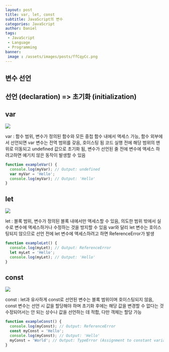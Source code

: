 ```yaml
---
layout: post
title: var, let, const
subtitle: JavaScript의 변수
categories: JavaScript
author: Daniel
tags: 
 - JavaScript
 - Language
 - Programming
banner:
 image : /assets/images/posts/ffCqyCc.png
---
```


변수 선언
--
## 선언 (declaration) => 초기화 (initialization)

## var

![](https://i.imgur.com/ffCqyCc.png)

var : 함수 범위, 변수가 정의된 함수와 모든 중첩 함수 내에서 액세스 가능, 함수 외부에서 선언되면 var 변수는 전역 범위를 갖음, 호이스팅 됨
        코드 실행 전에 해당 범위의 맨 위로 이동되고 undefined 값으로 초기화 됨, 변수가 선언된 줄 전에 변수에 액세스 하려고하면 예기치 않은 동작이 발생할 수 있음
```javascript
function exampleVar() {
  console.log(myVar); // Output: undefined
  var myVar = 'Hello';
  console.log(myVar); // Output: 'Hello'
}
```


## let

![](https://i.imgur.com/VRfreW8.png)

let : 블록 범위, 변수가 정의된 블록 내에서만 액세스할 수 있음, 의도한 범위 밖에서 실수로 변수에 액세스하거나 수정하는 것을 방지할 수 있음
        var와 달리 let 변수는 호이스팅되지 않으므로 선언 전에 let 변수에 액세스하려고 하면 ReferenceError가 발생
```javascript
function exampleLet() {
  console.log(myLet); // Output: ReferenceError
  let myLet = 'Hello';
  console.log(myLet); // Output: 'Hello'
}

```

## const

![](https://i.imgur.com/FFmnRZj.png)

const : let과 유사하게 const로 선언된 변수는 블록 범위이며 호이스팅되지 않음, const 변수는 선언 시 값을 할당해야 하며 초기화 후에는 해당 값을 변경할 수 없다는 것
             수정되어서는 안 되는 상수나 값을 선언하는 데 적합, 다만 객체는 할당 가능
```javascript
function exampleConst() {
  console.log(myConst); // Output: ReferenceError
  const myConst = 'Hello';
  console.log(myConst); // Output: 'Hello'
  myConst = 'World'; // Output: TypeError (Assignment to constant variable)
}
```

